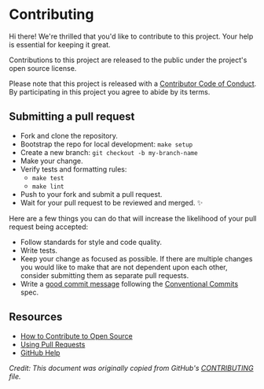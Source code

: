# Contributing

Hi there! We're thrilled that you'd like to contribute to this project. Your help is essential for keeping it great.

Contributions to this project are released to the public under the project's open source license.

Please note that this project is released with a [Contributor Code of Conduct](CODE_OF_CONDUCT.md). By participating in this project you agree to abide by its terms.

## Submitting a pull request

- Fork and clone the repository.
- Bootstrap the repo for local development: `make setup`
- Create a new branch: `git checkout -b my-branch-name`
- Make your change.
- Verify tests and formatting rules:
  - `make test`
  - `make lint`
- Push to your fork and submit a pull request.
- Wait for your pull request to be reviewed and merged. :sparkles:

Here are a few things you can do that will increase the likelihood of your pull request being accepted:

- Follow standards for style and code quality.
- Write tests.
- Keep your change as focused as possible. If there are multiple changes you would like to make that are not dependent upon each other, consider submitting them as separate pull requests.
- Write a [good commit message](http://tbaggery.com/2008/04/19/a-note-about-git-commit-messages.html) following the [Conventional Commits](https://www.conventionalcommits.org/en/v1.0.0/) spec.

## Resources

- [How to Contribute to Open Source](https://opensource.guide/how-to-contribute/)
- [Using Pull Requests](https://help.github.com/articles/about-pull-requests/)
- [GitHub Help](https://help.github.com)


_Credit: This document was originally copied from GitHub's [CONTRIBUTING](https://github.com/github/.github/blob/master/CONTRIBUTING.md) file._
